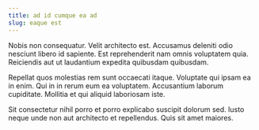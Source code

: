 ```yaml
---
title: ad id cumque ea ad
slug: eaque est
---
```


Nobis non consequatur. Velit architecto est. Accusamus deleniti odio nesciunt libero id sapiente. Est reprehenderit nam omnis voluptatem quia. Reiciendis aut ut laudantium expedita quibusdam quibusdam.

Repellat quos molestias rem sunt occaecati itaque. Voluptate qui ipsam ea in enim. Qui in in rerum eum ea voluptatem. Accusantium laborum cupiditate. Mollitia et qui aliquid laboriosam iste.

Sit consectetur nihil porro et porro explicabo suscipit dolorum sed. Iusto neque unde non aut architecto et repellendus. Quis sit amet maiores.
